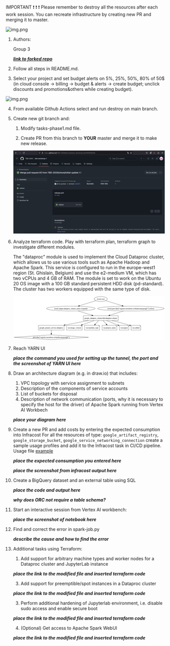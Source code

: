 IMPORTANT ❗ ❗ ❗ Please remember to destroy all the resources after each work session. You can recreate infrastructure by creating new PR and merging it to master.
  
![img.png](doc/figures/destroy.png)

1. Authors:

   Group 3

   [***link to forked repo***](https://github.com/TBD-2024/tbd-workshop-1)
   
2. Follow all steps in README.md.

3. Select your project and set budget alerts on 5%, 25%, 50%, 80% of 50$ (in cloud console -> billing -> budget & alerts -> create budget; unclick discounts and promotions&others while creating budget).

  ![img.png](doc/figures/discounts.png)

4. From available Github Actions select and run destroy on main branch.
   
5. Create new git branch and:
    1. Modify tasks-phase1.md file.
    
    2. Create PR from this branch to **YOUR** master and merge it to make new release. 
    
   ![img.png](doc/figures/release.png)

6. Analyze terraform code. Play with terraform plan, terraform graph to investigate different modules.

    The "dataproc" module is used to implement the Cloud Dataproc cluster, which allows us to use various tools such as Apache Hadoop and Apache Spark. This service is configured to run in the europe-west1 region (St. Ghislain, Belgium) and use the e2-medium VM, which has two vCPUs and 4 GB of RAM. The module is set to work on the Ubuntu 20 OS image with a 100 GB standard persistent HDD disk (pd-standard). The cluster has two workers equipped with the same type of disk.

    ![img.png](modules/dataproc/graph.png)
   
7. Reach YARN UI
   
   ***place the command you used for setting up the tunnel, the port and the screenshot of YARN UI here***
   
8. Draw an architecture diagram (e.g. in draw.io) that includes:
    1. VPC topology with service assignment to subnets
    2. Description of the components of service accounts
    3. List of buckets for disposal
    4. Description of network communication (ports, why it is necessary to specify the host for the driver) of Apache Spark running from Vertex AI Workbech
  
    ***place your diagram here***

9. Create a new PR and add costs by entering the expected consumption into Infracost
For all the resources of type: `google_artifact_registry`, `google_storage_bucket`, `google_service_networking_connection`
create a sample usage profiles and add it to the Infracost task in CI/CD pipeline. Usage file [example](https://github.com/infracost/infracost/blob/master/infracost-usage-example.yml) 

   ***place the expected consumption you entered here***

   ***place the screenshot from infracost output here***

10. Create a BigQuery dataset and an external table using SQL
    
    ***place the code and output here***
   
    ***why does ORC not require a table schema?***

  
11. Start an interactive session from Vertex AI workbench:

    ***place the screenshot of notebook here***
   
12. Find and correct the error in spark-job.py

    ***describe the cause and how to find the error***

13. Additional tasks using Terraform:

    1. Add support for arbitrary machine types and worker nodes for a Dataproc cluster and JupyterLab instance

    ***place the link to the modified file and inserted terraform code***
    
    3. Add support for preemptible/spot instances in a Dataproc cluster

    ***place the link to the modified file and inserted terraform code***
    
    3. Perform additional hardening of Jupyterlab environment, i.e. disable sudo access and enable secure boot
    
    ***place the link to the modified file and inserted terraform code***

    4. (Optional) Get access to Apache Spark WebUI

    ***place the link to the modified file and inserted terraform code***
